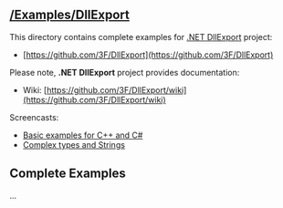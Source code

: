 ## [/Examples/DllExport](https://github.com/3F/Examples/tree/master/DllExport)

This directory contains complete examples for [.NET DllExport](https://github.com/3F/DllExport) project:

* [https://github.com/3F/DllExport](https://github.com/3F/DllExport)

Please note, **.NET DllExport** project provides documentation:

* Wiki: [https://github.com/3F/DllExport/wiki](https://github.com/3F/DllExport/wiki)

Screencasts:

* [Basic examples for C++ and C#](https://www.youtube.com/watch?v=9Hyg3_WE9Ks)
* [Complex types and Strings](https://www.youtube.com/watch?v=QXMj9-8XJnY)


## Complete Examples

...
